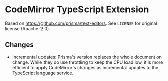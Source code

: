 # CodeMirror TypeScript Extension

Based on <https://github.com/prisma/text-editors>.
See `LICENSE` for original license (Apache-2.0).

## Changes

- Incremental updates: Prisma's version replaces the whole document on change. While they do use throttling to keep the CPU load low, it is more efficient to apply CodeMirror's changes as incremental updates to the TypeScript language service.
